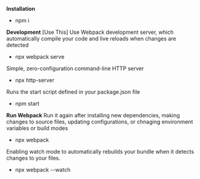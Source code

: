 **Installation**
- npm i

**Development**
[Use This] Use Webpack development server, which automatically compile your code and live reloads when changes are detected
- npx webpack serve

Simple, zero-configuration command-line HTTP server
- npx http-server

Runs the start script defined in your package.json file
- npm start

**Run Webpack**
Run it again after installing new dependencies, making changes to source files, updating configurations, or chnaging environment variables or build modes
- npx webpack

Enabling watch mode to automatically rebuilds your bundle when it detects changes to your files.
- npx webpack --watch
